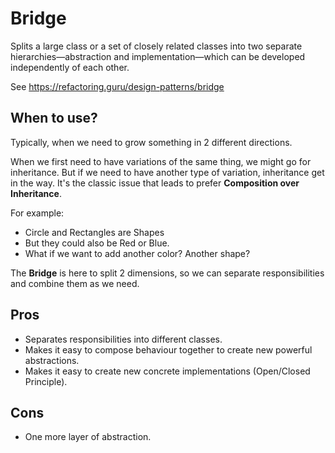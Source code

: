 # Bridge

Splits a large class or a set of closely related classes into two separate hierarchies—abstraction and implementation—which can be developed independently of each other.

See https://refactoring.guru/design-patterns/bridge

## When to use?

Typically, when we need to grow something in 2 different directions.

When we first need to have variations of the same thing, we might go for inheritance. But if we need to have another type of variation, inheritance get in the way. It's the classic issue that leads to prefer **Composition over Inheritance**.

For example:
- Circle and Rectangles are Shapes
- But they could also be Red or Blue.
- What if we want to add another color? Another shape?

The **Bridge** is here to split 2 dimensions, so we can separate responsibilities and combine them as we need.

## Pros

- Separates responsibilities into different classes.
- Makes it easy to compose behaviour together to create new powerful abstractions.
- Makes it easy to create new concrete implementations (Open/Closed Principle).

## Cons

- One more layer of abstraction.
